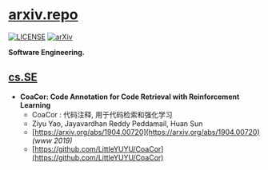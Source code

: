 # [arxiv.repo](https://github.com/Mainvooid/arxiv.repo)

[![LICENSE](https://img.shields.io/badge/license-Anti%20996-blue.svg)](https://github.com/996icu/996.ICU/blob/master/LICENSE)
[![arXiv](https://img.shields.io/badge/arXiv-cs.SE-orange.svg)]()

**Software Engineering.**

## [cs.SE](https://arxiv.org/list/cs.SE/recent)

- **CoaCor: Code Annotation for Code Retrieval with Reinforcement Learning**
   - CoaCor  : 代码注释, 用于代码检索和强化学习
   - Ziyu Yao, Jayavardhan Reddy Peddamail, Huan Sun
   - [https://arxiv.org/abs/1904.00720](https://arxiv.org/abs/1904.00720) *(www 2019)*
   - [https://github.com/LittleYUYU/CoaCor](https://github.com/LittleYUYU/CoaCor)